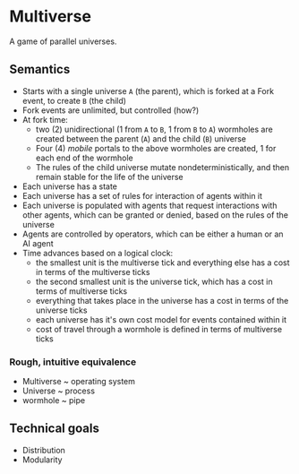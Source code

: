 Multiverse
==========

A game of parallel universes.


Semantics
---------

- Starts with a single universe `A` (the parent), which is forked at a Fork
  event, to create `B` (the child)
- Fork events are unlimited, but controlled (how?)
- At fork time:
    - two (2) unidirectional (1 from `A` to `B`, 1 from `B` to `A`) wormholes
      are created between the parent (`A`) and the child (`B`) universe
    - Four (4) _mobile_ portals to the above wormholes are created, 1
      for each end of the wormhole
    - The rules of the child universe mutate nondeterministically,
      and then remain stable for the life of the universe
- Each universe has a state
- Each universe has a set of rules for interaction of agents within it
- Each universe is populated with agents that request interactions with other
  agents, which can be granted or denied, based on the rules of the universe
- Agents are controlled by operators, which can be either a human or an AI
  agent
- Time advances based on a logical clock:
    - the smallest unit is the multiverse tick and everything else has a cost
      in terms of the multiverse ticks
    - the second smallest unit is the universe tick, which has a cost in terms
      of multiverse ticks
    - everything that takes place in the universe has a cost in terms of the
      universe ticks
    - each universe has it's own cost model for events contained within it
    - cost of travel through a wormhole is defined in terms of multiverse ticks

### Rough, intuitive equivalence
- Multiverse ~ operating system
- Universe ~ process
- wormhole ~ pipe


Technical goals
---------------

- Distribution
- Modularity
